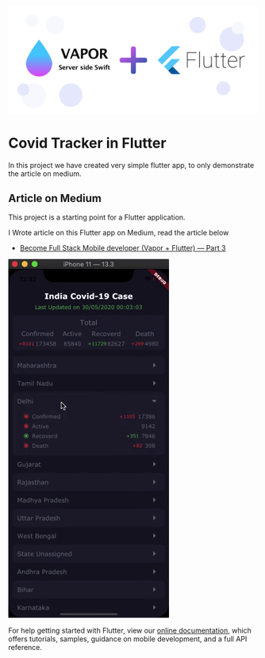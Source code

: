 ![alt text](https://github.com/jaydeep-vora/Covid-Tracker-Flutter/blob/master/Vapor+flutter.png?raw=true)

# Covid Tracker in Flutter

In this project we have created very simple flutter app, to only demonstrate the article on medium.

## Article on Medium

This project is a starting point for a Flutter application.

I Wrote article on this Flutter app on Medium, read the article below

- [Become Full Stack Mobile developer (Vapor + Flutter) — Part 3](https://medium.com/flawless-app-stories/become-full-stack-mobile-developer-vapor-flutter-part-3-57102c4c03d4)

![alt text](https://github.com/jaydeep-vora/Covid-Tracker-Flutter/blob/master/flutter_covid_app.gif?raw=true)

For help getting started with Flutter, view our
[online documentation](https://flutter.dev/docs), which offers tutorials,
samples, guidance on mobile development, and a full API reference.
